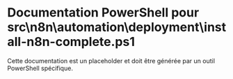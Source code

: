 # Documentation PowerShell pour src\n8n\automation\deployment\install-n8n-complete.ps1

Cette documentation est un placeholder et doit être générée par un outil PowerShell spécifique.
